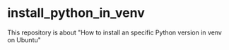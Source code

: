 # install_python_in_venv
This repository is about "How to install an specific Python version in venv on Ubuntu"
